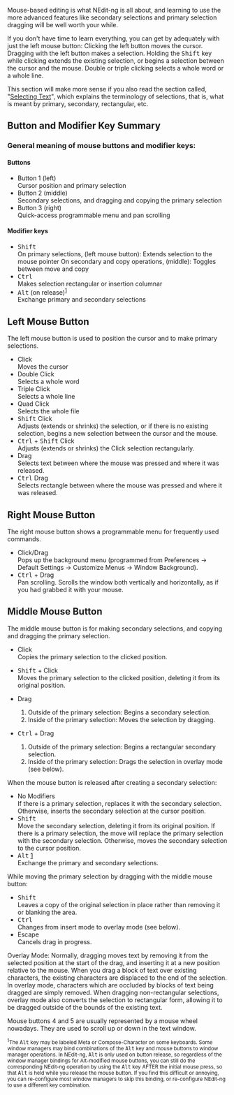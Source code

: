 
Mouse-based editing is what NEdit-ng is all about, and learning to use the
more advanced features like secondary selections and primary selection
dragging will be well worth your while.

If you don't have time to learn everything, you can get by adequately
with just the left mouse button: Clicking the left button moves the
cursor. Dragging with the left button makes a selection. Holding the
<kbd>Shift</kbd> key while clicking extends the existing selection, or begins a
selection between the cursor and the mouse. Double or triple clicking
selects a whole word or a whole line.

This section will make more sense if you also read the section called,
"[Selecting Text](02.md)", which explains the terminology of
selections, that is, what is meant by primary, secondary, rectangular,
etc.

## Button and Modifier Key Summary

### General meaning of mouse buttons and modifier keys:

#### Buttons

  - Button 1 (left)  
    Cursor position and primary selection
  - Button 2 (middle)  
    Secondary selections, and dragging and copying the primary selection
  - Button 3 (right)  
    Quick-access programmable menu and pan scrolling

#### Modifier keys

  - <kbd>Shift</kbd>  
    On primary selections, (left mouse button): Extends selection to the
    mouse pointer
    On secondary and copy operations, (middle): Toggles between move and
    copy
  - <kbd>Ctrl</kbd>  
    Makes selection rectangular or insertion columnar
  - <kbd>Alt</kbd> (on release)<sup><a href="#note-1">1</a></sup>  
    Exchange primary and secondary selections

## Left Mouse Button

The left mouse button is used to position the cursor and to make primary
selections.

  - Click  
    Moves the cursor
  - Double Click  
    Selects a whole word
  - Triple Click  
    Selects a whole line
  - Quad Click  
    Selects the whole file
  - <kbd>Shift</kbd> Click  
    Adjusts (extends or shrinks) the selection, or if there is no
    existing selection, begins a new selection between the cursor and
    the mouse.
  - <kbd>Ctrl</kbd> + <kbd>Shift</kbd> Click  
    Adjusts (extends or shrinks) the Click selection rectangularly.
  - Drag  
    Selects text between where the mouse was pressed and where it was
    released.
  - <kbd>Ctrl</kbd> Drag  
    Selects rectangle between where the mouse was pressed and where it
    was released.

## Right Mouse Button

The right mouse button shows a programmable menu for frequently used
commands.

  - Click/Drag  
    Pops up the background menu (programmed from Preferences &rarr;
    Default Settings &rarr; Customize Menus &rarr; Window Background).
  - <kbd>Ctrl</kbd> + Drag  
    Pan scrolling. Scrolls the window both vertically and horizontally,
    as if you had grabbed it with your mouse.

## Middle Mouse Button

The middle mouse button is for making secondary selections, and copying
and dragging the primary selection.

  - Click  
    Copies the primary selection to the clicked position.

  - <kbd>Shift</kbd> + Click  
    Moves the primary selection to the clicked position, deleting it
    from its original position.

  - Drag  
    
    1.  Outside of the primary selection: Begins a secondary selection.
    2.  Inside of the primary selection: Moves the selection by
        dragging.

  - <kbd>Ctrl</kbd> + Drag  
    
    1.  Outside of the primary selection: Begins a rectangular secondary
        selection.
    2.  Inside of the primary selection: Drags the selection in overlay
        mode (see below).

When the mouse button is released after creating a secondary selection:

  - No Modifiers  
    If there is a primary selection, replaces it with the secondary
    selection. Otherwise, inserts the secondary selection at the cursor
    position.
  - <kbd>Shift</kbd>  
    Move the secondary selection, deleting it from its original
    position. If there is a primary selection, the move will replace the
    primary selection with the secondary selection. Otherwise, moves the
    secondary selection to the cursor position.
  - <kbd>Alt</kbd> <a href="#note-1">1</a></sup>  
    Exchange the primary and secondary selections.

While moving the primary selection by dragging with the middle mouse
button:

  - <kbd>Shift</kbd>  
    Leaves a copy of the original selection in place rather than
    removing it or blanking the area.
  - <kbd>Ctrl</kbd>  
    Changes from insert mode to overlay mode (see below).
  - Escape  
    Cancels drag in progress.

Overlay Mode: Normally, dragging moves text by removing it from the
selected position at the start of the drag, and inserting it at a new
position relative to the mouse. When you drag a block of text over
existing characters, the existing characters are displaced to the end of
the selection. In overlay mode, characters which are occluded by blocks
of text being dragged are simply removed. When dragging non-rectangular
selections, overlay mode also converts the selection to rectangular
form, allowing it to be dragged outside of the bounds of the existing
text.

Mouse buttons 4 and 5 are usually represented by a mouse wheel nowadays.
They are used to scroll up or down in the text window.

<a name="note-1"></a>
<small><sup>1</sup>The <kbd>Alt</kbd> key may be labeled Meta or Compose-Character on some
keyboards. Some window managers may bind combinations of the <kbd>Alt</kbd> key and
mouse buttons to window manager operations. In NEdit-ng, <kbd>Alt</kbd> is only
used on button release, so regardless of the window manager bindings for
Alt-modified mouse buttons, you can still do the corresponding NEdit-ng
operation by using the <kbd>Alt</kbd> key AFTER the initial mouse press, so that
<kbd>Alt</kbd> is held while you release the mouse button. If you find this
difficult or annoying, you can re-configure most window managers to skip
this binding, or re-configure NEdit-ng to use a different key
combination.</small>
